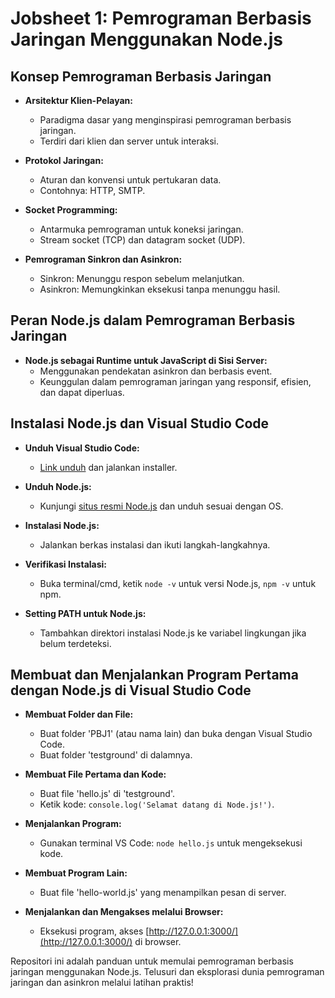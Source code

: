 # Jobsheet 1: Pemrograman Berbasis Jaringan Menggunakan Node.js

## Konsep Pemrograman Berbasis Jaringan

- **Arsitektur Klien-Pelayan:**
  - Paradigma dasar yang menginspirasi pemrograman berbasis jaringan.
  - Terdiri dari klien dan server untuk interaksi.

- **Protokol Jaringan:**
  - Aturan dan konvensi untuk pertukaran data.
  - Contohnya: HTTP, SMTP.

- **Socket Programming:**
  - Antarmuka pemrograman untuk koneksi jaringan.
  - Stream socket (TCP) dan datagram socket (UDP).

- **Pemrograman Sinkron dan Asinkron:**
  - Sinkron: Menunggu respon sebelum melanjutkan.
  - Asinkron: Memungkinkan eksekusi tanpa menunggu hasil.

## Peran Node.js dalam Pemrograman Berbasis Jaringan

- **Node.js sebagai Runtime untuk JavaScript di Sisi Server:**
  - Menggunakan pendekatan asinkron dan berbasis event.
  - Keunggulan dalam pemrograman jaringan yang responsif, efisien, dan dapat diperluas.

## Instalasi Node.js dan Visual Studio Code

- **Unduh Visual Studio Code:**
  - [Link unduh](https://code.visualstudio.com/) dan jalankan installer.

- **Unduh Node.js:**
  - Kunjungi [situs resmi Node.js](https://nodejs.org/) dan unduh sesuai dengan OS.

- **Instalasi Node.js:**
  - Jalankan berkas instalasi dan ikuti langkah-langkahnya.

- **Verifikasi Instalasi:**
  - Buka terminal/cmd, ketik `node -v` untuk versi Node.js, `npm -v` untuk npm.

- **Setting PATH untuk Node.js:**
  - Tambahkan direktori instalasi Node.js ke variabel lingkungan jika belum terdeteksi.

## Membuat dan Menjalankan Program Pertama dengan Node.js di Visual Studio Code

- **Membuat Folder dan File:**
  - Buat folder 'PBJ1' (atau nama lain) dan buka dengan Visual Studio Code.
  - Buat folder 'testground' di dalamnya.

- **Membuat File Pertama dan Kode:**
  - Buat file 'hello.js' di 'testground'.
  - Ketik kode: `console.log('Selamat datang di Node.js!')`.

- **Menjalankan Program:**
  - Gunakan terminal VS Code: `node hello.js` untuk mengeksekusi kode.

- **Membuat Program Lain:**
  - Buat file 'hello-world.js' yang menampilkan pesan di server.

- **Menjalankan dan Mengakses melalui Browser:**
  - Eksekusi program, akses [http://127.0.0.1:3000/](http://127.0.0.1:3000/) di browser.

Repositori ini adalah panduan untuk memulai pemrograman berbasis jaringan menggunakan Node.js. Telusuri dan eksplorasi dunia pemrograman jaringan dan asinkron melalui latihan praktis! 
